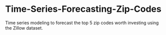 # Time-Series-Forecasting-Zip-Codes
Time series modeling to forecast the top 5 zip codes worth investing using the Zillow dataset.
